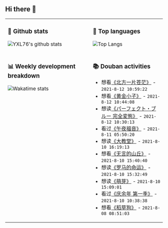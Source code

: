 ## Hi there 👋

<table>
<tr>
<td valign="top" width="54%">

### 🔭 Github stats

![YXL76's github stats](https://github-readme-stats.yxl76.vercel.app/api?username=YXL76&count_private=true&show_icons=true&include_all_commits=true&theme=prussian&line_height=28&disable_animations=true)

</td>

<td valign="top" width="46%">

### 🌱 Top languages

![Top Langs](https://github-readme-stats.yxl76.vercel.app/api/top-langs/?username=YXL76&layout=compact&theme=prussian&langs_count=8&hide=HTML,CSS,SCSS)

</td>
</tr>
<tr>
<td valign="top" width="54%">

### 📊 Weekly development breakdown

![Wakatime stats](https://github-readme-stats.yxl76.vercel.app/api/wakatime?username=YXL76&layout=compact&theme=prussian)


</td>
<td valign="top" width="46%">

### 📚 Douban activities

- 想看[《北方一片苍茫》](http://movie.douban.com/subject/27079318/) - `2021-8-12 10:59:22`
- 想看[《黄金小子》](http://movie.douban.com/subject/1971681/) - `2021-8-12 10:44:08`
- 想读[《パーフェクト・ブルー 完全変態》](https://book.douban.com/subject/3817357/) - `2021-8-12 10:30:13`
- 看过[《午夜福音》](http://movie.douban.com/subject/34996025/) - `2021-8-11 05:50:20`
- 想读[《大教堂》](https://book.douban.com/subject/35023455/) - `2021-8-10 16:19:13`
- 想看[《无言的山丘》](http://movie.douban.com/subject/1298944/) - `2021-8-10 15:40:40`
- 想读[《罗马的命运》](https://book.douban.com/subject/34432189/) - `2021-8-10 15:32:49`
- 想读[《萌芽》](https://book.douban.com/subject/2050778/) - `2021-8-10 15:09:01`
- 看过[《庆余年 第一季》](http://movie.douban.com/subject/25853071/) - `2021-8-10 10:38:38`
- 想看[《稻草狗》](http://movie.douban.com/subject/1293028/) - `2021-8-08 08:51:03`

</td>
</tr>
</table>

<!--
**YXL76/YXL76** is a ✨ _special_ ✨ repository because its `README.md` (this file) appears on your GitHub profile.

Here are some ideas to get you started:

- 🔭 I’m currently working on ...
- 🌱 I’m currently learning ...
- 👯 I’m looking to collaborate on ...
- 🤔 I’m looking for help with ...
- 💬 Ask me about ...
- 📫 How to reach me: ...
- 😄 Pronouns: ...
- ⚡ Fun fact: ...
-->
